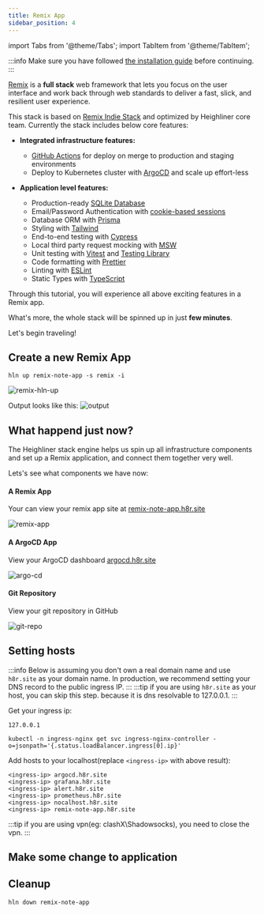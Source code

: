 ```yaml
---
title: Remix App
sidebar_position: 4
---
```


import Tabs from '@theme/Tabs';
import TabItem from '@theme/TabItem';

:::info
Make sure you have followed [the installation guide](/docs/getting_started/installation) before continuing.
:::

[Remix](https://remix.run/) is a **full stack** web framework that lets you focus on the user interface and work back through web standards to deliver a fast, slick, and resilient user experience. 

This stack is based on [Remix Indie Stack](https://github.com/remix-run/indie-stack) and optimized by Heighliner core team. Currently the stack includes below core features:

- **Integrated infrastructure features:**
  - [GitHub Actions](https://github.com/features/actions) for deploy on merge to production and staging environments
  - Deploy to Kubernetes cluster with [ArgoCD](https://argoproj.github.io/cd/) and scale up effort-less

- **Application level features:**
  - Production-ready [SQLite Database](https://sqlite.org)
  - Email/Password Authentication with [cookie-based sessions](https://remix.run/docs/en/v1/api/remix#createcookiesessionstorage)
  - Database ORM with [Prisma](https://prisma.io)
  - Styling with [Tailwind](https://tailwindcss.com/)
  - End-to-end testing with [Cypress](https://cypress.io)
  - Local third party request mocking with [MSW](https://mswjs.io)
  - Unit testing with [Vitest](https://vitest.dev) and [Testing Library](https://testing-library.com)
  - Code formatting with [Prettier](https://prettier.io)
  - Linting with [ESLint](https://eslint.org)
  - Static Types with [TypeScript](https://typescriptlang.org)

Through this tutorial, you will experience all above exciting features in a Remix app.

What's more, the whole stack will be spinned up in just **few minutes**.

Let's begin traveling!

## Create a new Remix App

```shell
hln up remix-note-app -s remix -i
```
![remix-hln-up](/img/docs/tutorial/remix/remix-hln-up.png)

Output looks like this:
![output](/img/docs/tutorial/remix/remix-note-app-output.png)

## What happend just now?

The Heighliner stack engine helps us spin up all infrastructure components and set up a Remix application, and connect them together very well.

Lets's see what components we have now:

#### A Remix App
Your can view your remix app site at [remix-note-app.h8r.site](http://remix-note-app.h8r.site)

![remix-app](/img/docs/tutorial/remix/remix-note-app-app.png)

#### A ArgoCD App
View your ArgoCD dashboard [argocd.h8r.site](http://argocd.h8r.site/)

![argo-cd](/img/docs/tutorial/remix/remix-note-app-argocd.png)

#### Git Repository
View your git repository in GitHub

![git-repo](/img/docs/tutorial/remix/remix-note-app-repos.png)


## Setting hosts
:::info
Below is assuming you don't own a real domain name and use `h8r.site` as your domain name.
In production, we recommend setting your DNS record to the public ingress IP.
:::
:::tip
if you are using `h8r.site` as your host, you can skip this step. because it is dns resolvable to 127.0.0.1.
:::

Get your ingress ip:
<Tabs>
  <TabItem value="localhost" label="Kind/Minikube" default>

  ```shell
  127.0.0.1
  ```

  </TabItem>
  <TabItem value="cloud" label="Cloud" >

  ```shell
  kubectl -n ingress-nginx get svc ingress-nginx-controller -o=jsonpath='{.status.loadBalancer.ingress[0].ip}'
  ```

  </TabItem>
</Tabs>

Add hosts to your localhost(replace `<ingress-ip>` with above result):
```
<ingress-ip> argocd.h8r.site
<ingress-ip> grafana.h8r.site
<ingress-ip> alert.h8r.site
<ingress-ip> prometheus.h8r.site
<ingress-ip> nocalhost.h8r.site
<ingress-ip> remix-note-app.h8r.site
```

:::tip
if you are using vpn(eg: clashX\Shadowsocks), you need to close the vpn.
:::

## Make some change to application

## Cleanup
```shell
hln down remix-note-app
```
